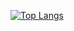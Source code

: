 [![Top Langs](https://github-readme-stats.vercel.app/api/top-langs/?username=SlavaFomenko&theme=transparent)](https://github.com/anuraghazra/github-readme-stats)
